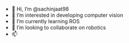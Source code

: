 - 👋 Hi, I’m @sachinjaat98
- 👀 I’m interested in developing computer vision
- 🌱 I’m currently learning ROS
- 💞️ I’m looking to collaborate on robotics
- 📫 

<!---
sachinjaat98/sachinjaat98 is a ✨ special ✨ repository because its `README.md` (this file) appears on your GitHub profile.
You can click the Preview link to take a look at your changes.
--->
